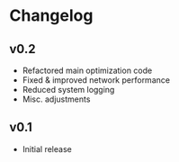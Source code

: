 # Changelog

## v0.2

- Refactored main optimization code
- Fixed & improved network performance
- Reduced system logging
- Misc. adjustments

## v0.1

- Initial release
